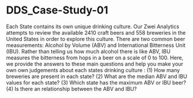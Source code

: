 # DDS_Case-Study-01

Each State contains its own unique drinking culture. Our Zwei Analytics attempts to review the available 2410 craft beers and 558 breweries in the United States in order to explore this culture. There are two common beer measurements: Alcohol by Volume (ABV) and International Bitterness Unit (IBU). Rather than telling us how much alcohol there is like ABV, IBU measures the bitterness from hops in a beer on a scale of 0 to 100. Here, we provide the answers to these main questions and help you make your own own judgements about each states drinking culture : (1) How many breweries are present in each state? (2) What are the median ABV and IBU values for each state? (3) Which state has the maximum ABV or IBU beer? (4) Is there an relationship between the ABV and IBU?
